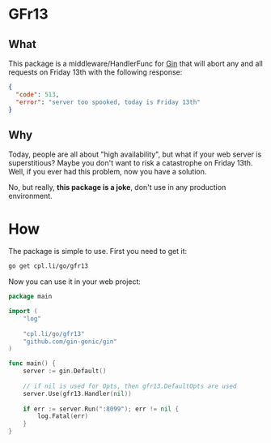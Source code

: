 # GFr13

## What

This package is a middleware/HandlerFunc for [Gin](https://github.com/gin-gonic/gin) that will abort any and all requests on Friday 13th with the following response:

```json
{
  "code": 513,
  "error": "server too spooked, today is Friday 13th"
}
```

## Why

Today, people are all about "high availability", but what if your web server is superstitious? Maybe you don't want to risk a catastrophe on Friday 13th.
Well, if you ever had this problem, now you have a solution.

No, but really, **this package is a joke**, don't use in any production environment.

# How

The package is simple to use. First you need to get it:

```bash
go get cpl.li/go/gfr13
```

Now you can use it in your web project:

```go
package main

import (
	"log"
	
	"cpl.li/go/gfr13"
	"github.com/gin-gonic/gin"
)

func main() {
	server := gin.Default()
	
	// if nil is used for Opts, then gfr13.DefaultOpts are used
	server.Use(gfr13.Handler(nil))
	
	if err := server.Run(":8099"); err != nil {
		log.Fatal(err)
	}
}
```

